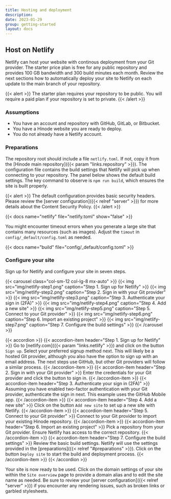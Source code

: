 ```yaml
---
title: Hosting and deployment
description:
date: 2023-01-29
group: getting-started
layout: docs
---
```


<!-- TODO: expand -->

<!-- ## Hugo deploy -->

<!-- https://gohugo.io/hosting-and-deployment/hugo-deploy/ -->

## Host on Netlify

Netlify can host your website with continous deployment from your Git provider. The starter price plan is free for any public repository and provides 100 GB bandwidth and 300 build minutes each month. Review the next sections how to automatically deploy your site to Netlify on each update to the main branch of your repository.

{{< alert >}}
The starter plan requires your repository to be public. You will require a paid plan if your repository is set to private.
{{< /alert >}}

### Assumptions

- You have an account and repository with GitHub, GitLab, or Bitbucket.
- You have a Hinode website you are ready to deploy.
- You do not already have a Netlify account.

### Preparations

The repository root should include a file `netlify.toml`. If not, copy it from the [Hinode main repository]({{< param "links.repository" >}}). The configuration file contains the build settings that Netlify will pick up when connecting to your repository. The panel below shows the default build settings. The key command to observe is `npm run build`, which ensures the site is built properly.

{{< alert >}}
The default configuration provides basic security headers. Please review the [server configuration]({{< relref "server" >}}) for more details about the Content Security Policy.
{{< /alert >}}

{{< docs name="netlify" file="netlify.toml" show="false" >}}

You might encounter timeout errors when you generate a large site that contains many resources (such as images). Adjust the `timout` in `config/_default/config.toml` as needed.

{{< docs name="build" file="config/_default/config.toml" >}}

### Configure your site

Sign up for Netlify and configure your site in seven steps.

{{< carousel class="col-sm-12 col-lg-8 mx-auto" >}}
  {{< img src="img/netlify-step1.png" caption="Step 1. Sign up for Netlify" >}}
  {{< img src="img/netlify-step2.png" caption="Step 2. Sign in with your Git provider" >}}
  {{< img src="img/netlify-step3.png" caption="Step 3. Authenticate your sign in (2FA)" >}}
  {{< img src="img/netlify-step4.png" caption="Step 4. Add a new site" >}}
  {{< img src="img/netlify-step5.png" caption="Step 5. Connect to your Git provider" >}}
  {{< img src="img/netlify-step6.png" caption="Step 6. Import an existing project" >}}
  {{< img src="img/netlify-step7.png" caption="Step 7. Configure the build settings" >}}
{{< /carousel >}}

{{< accordion >}}
  {{< accordion-item header="Step 1. Sign up for Netlify" >}}
    Go to [netlify.com]({{< param "links.netlify" >}}) and click on the button `Sign up`. Select your preferred signup method next. This will likely be a hosted Git provider, although you also have the option to sign up with an email address. The next steps use GitHub, but other Git providers will follow a similar process.
  {{< /accordion-item >}}
  {{< accordion-item header="Step 2. Sign in with your Git provider" >}}
    Enter the credentials for your Git provider and click the button to sign in.
  {{< /accordion-item >}}
  {{< accordion-item header="Step 3. Authenticate your sign in (2FA)" >}}
    Assuming you have enabled two-factor authentication with your Git provider, authenticate the sign in next. This example uses the GitHub Mobile app.
  {{< /accordion-item >}}
  {{< accordion-item header="Step 4. Add a new site" >}}
    Click on the button `Add new site` to set up a new site with Netlify.
  {{< /accordion-item >}}
  {{< accordion-item header="Step 5. Connect to your Git provider" >}}
    Connect to your Git provider to import your existing Hinode repository.
  {{< /accordion-item >}}
  {{< accordion-item header="Step 6. Import an existing project" >}}
    Pick a repository from your Git provider. Ensure Netlify has access to the correct repository.
  {{< /accordion-item >}}
  {{< accordion-item header="Step 7. Configure the build settings" >}}
    Review the basic build settings. Netlify will use the settings provided in the [preparations]({{< relref "#preparations" >}}). Click on the button `Deploy site` to start the build and deployment process.
  {{< /accordion-item >}}
{{< /accordion >}}

Your site is now ready to be used. Click on the domain settings of your site within the `Site overview` page to provide a domain alias and to edit the site name as needed. Be sure to review your [server configuration]({{< relref "server" >}}) if you encounter any rendering issues, such as broken links or garbled stylesheets.
